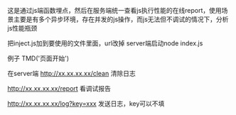 这是通过js端函数埋点，然后在服务端统一查看js执行性能的在线report，使用场景主要是有多个异步环境，存在并发的js操作，而js无法但不调试的情况下，分析js性能瓶颈

把inject.js加到要使用的文件里面，url改掉
server端启动node index.js

例子
TMD('页面开始')

在server端
http://xx.xx.xx.xx/clean
清除日志

http://xx.xx.xx.xx/report
看调试报告

http://xx.xx.xx.xx/log?key=xxx
发送日志，key可以不填


